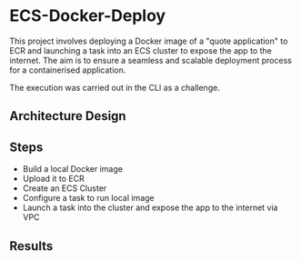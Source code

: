 # ECS-Docker-Deploy

This project involves deploying a Docker image of a "quote application" to ECR and launching a task into an ECS cluster to expose the app to the internet. The aim is to ensure a seamless and scalable deployment process for a containerised application.

The execution was carried out in the CLI as a challenge.

## Architecture Design

## Steps
- Build a local Docker image
- Upload it to ECR
- Create an ECS Cluster
- Configure a task to run local image
- Launch a task into the cluster and expose the app to the internet via VPC

## Results